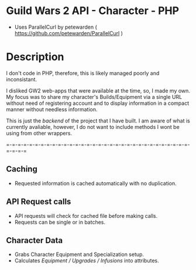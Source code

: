 # Guild Wars 2 API - Character - PHP
- Uses ParallelCurl by petewarden ( https://github.com/petewarden/ParallelCurl )

# Description
I don't code in PHP, therefore, this is likely managed poorly and inconsistant.

I disliked GW2 web-apps that were available at the time, so, I made my own.
My focus was to share my character's Builds/Equipment via a single URL without need of registering account and to display information in a compact manner without needless information.

This is just the *backend* of the project that I have built. I am aware of what is currently avaliable, however, I do not want to include methods I wont be using from other wrappers.

=-=-=-=-=-=-=-=-=-=-=-=-=-=-=-=-=-=-=-=-=-=-=-=-=-=-=-=-=-=-=-=-=-=-=-=
## Caching
- Requested information is cached automatically with no duplication.

## API Request calls
- API requests will check for cached file before making calls.
- Requests can be single or in batches.

## Character Data
- Grabs Character Equipment and Specialization setup.
- Calculates *Equipment / Upgrades / Infusions* into attributes.
